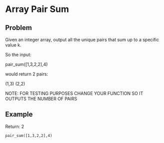 # Array Pair Sum

## Problem

Given an integer array, output all the unique pairs that sum up to a specific value k.

So the input:

pair_sum([1,3,2,2],4)

would return 2 pairs:

 (1,3)
 (2,2)

NOTE: FOR TESTING PURPOSES CHANGE YOUR FUNCTION SO IT OUTPUTS THE NUMBER OF PAIRS

## Example

Return: 2
```
pair_sum([1,3,2,2],4)
```
